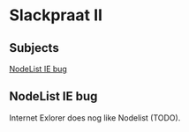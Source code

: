 # Slackpraat II

## Subjects
[NodeList IE bug](#nodelist-ie-bug)<br>

## NodeList IE bug

Internet Exlorer does nog like Nodelist (TODO).
